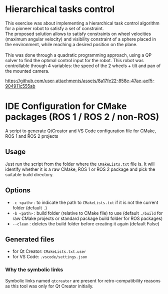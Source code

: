 # Hierarchical tasks control  
This exercise was about implementing a hierarchical task control algorithm for a pioneer robot to satisfy a set of constraint.  
The proposed solution allows to satisfy constraints on wheel velocities (maximum angular velocity) and visibility constraint of a sphere placed in the environment, while reaching a desired position on the plane.  
\
This was done through a quadratic programming approach, using a QP solver to find the optimal control input for the robot.
This robot was controllable through 4 variables: the speed of the 2 wheels + tilt and pan of the mounted camera.  




https://github.com/user-attachments/assets/8a17fe22-858e-47ae-aef5-904911c555ab


# IDE Configuration for CMake packages (ROS 1 / ROS 2 / non-ROS)

A script to generate QtCreator and VS Code configuration file for CMake, ROS 1 and ROS 2 projects


## Usage

Just run the script from the folder where the `CMakeLists.txt` file is. It will identify whether it is a raw CMake, ROS 1 or ROS 2 package and pick the suitable build directory.

## Options

- `-c <path>` : to indicate the path to `CMakeLists.txt` if it is not the current folder (default `.`)
- `-b <path>` : build folder (relative to CMake file) to use (default `./build` for raw CMake projects or standard package build folder for ROS packages)
- `--clean` : deletes the build folder before creating it again (default False)

## Generated files

- for Qt Creator: `CMakeLists.txt.user`
- for VS Code: `.vscode/settings.json`

### Why the symbolic links

Symbolic links named `qtcreator` are present for retro-compatibility reasons as this tool was only for Qt Creator initially.
